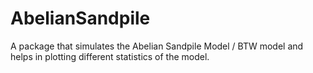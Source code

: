 # AbelianSandpile
A package that simulates the Abelian Sandpile Model / BTW model and helps in plotting different statistics of the model.
